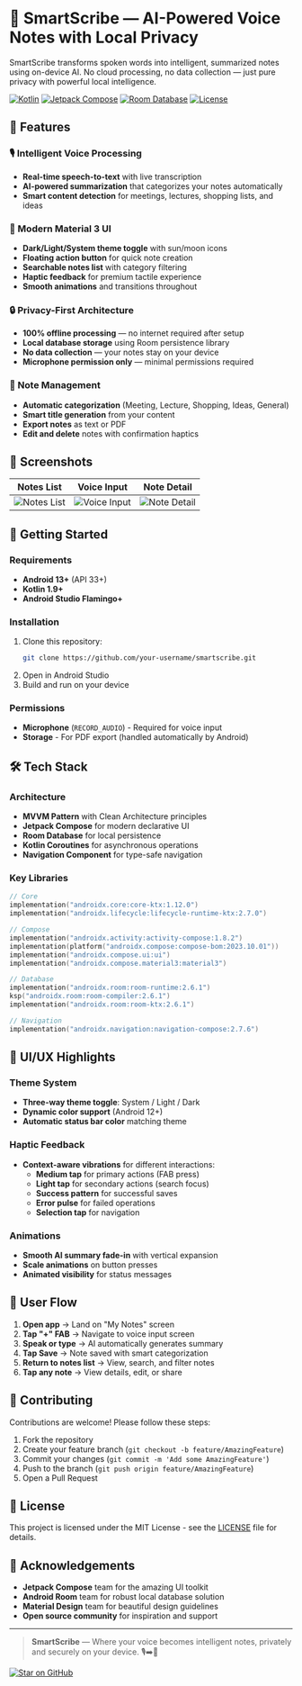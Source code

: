# 🤖 SmartScribe — AI-Powered Voice Notes with Local Privacy


SmartScribe transforms spoken words into intelligent, summarized notes using on-device AI. No cloud processing, no data collection — just pure privacy with powerful local intelligence.

[![Kotlin](https://img.shields.io/badge/Kotlin-1.9+-blue?logo=kotlin&logoColor=white)](https://kotlinlang.org)
[![Jetpack Compose](https://img.shields.io/badge/Jetpack%20Compose-1.6+-pink?logo=android&logoColor=white)](https://developer.android.com/jetpack/compose)
[![Room Database](https://img.shields.io/badge/Room-2.6+-green?logo=sqlite&logoColor=white)](https://developer.android.com/jetpack/androidx/releases/room)
[![License](https://img.shields.io/badge/License-MIT-purple)](LICENSE)

## 🌟 Features

### 🎙️ Intelligent Voice Processing
- **Real-time speech-to-text** with live transcription
- **AI-powered summarization** that categorizes your notes automatically
- **Smart content detection** for meetings, lectures, shopping lists, and ideas

### 📱 Modern Material 3 UI
- **Dark/Light/System theme toggle** with sun/moon icons
- **Floating action button** for quick note creation
- **Searchable notes list** with category filtering
- **Haptic feedback** for premium tactile experience
- **Smooth animations** and transitions throughout

### 🔒 Privacy-First Architecture
- **100% offline processing** — no internet required after setup
- **Local database storage** using Room persistence library
- **No data collection** — your notes stay on your device
- **Microphone permission only** — minimal permissions required

### 📝 Note Management
- **Automatic categorization** (Meeting, Lecture, Shopping, Ideas, General)
- **Smart title generation** from your content
- **Export notes** as text or PDF
- **Edit and delete** notes with confirmation haptics

## 📸 Screenshots

| Notes List | Voice Input | Note Detail |
|------------|-------------|-------------|
| ![Notes List](https://via.placeholder.com/300x600/121212/FFFFFF?text=Notes+List+%7C+Theme+Toggle+%7C+Search) | ![Voice Input](https://via.placeholder.com/300x600/6200EE/FFFFFF?text=Voice+Input+%7C+AI+Summary+%7C+Bottom+Nav) | ![Note Detail](https://via.placeholder.com/300x600/1F1F1F/FFFFFF?text=Note+Detail+%7C+Edit+%7C+Share) |

## 🚀 Getting Started

### Requirements
- **Android 13+** (API 33+)
- **Kotlin 1.9+**
- **Android Studio Flamingo+**

### Installation
1. Clone this repository:
   ```bash
   git clone https://github.com/your-username/smartscribe.git
   ```
2. Open in Android Studio
3. Build and run on your device

### Permissions
- **Microphone** (`RECORD_AUDIO`) - Required for voice input
- **Storage** - For PDF export (handled automatically by Android)

## 🛠️ Tech Stack

### Architecture
- **MVVM Pattern** with Clean Architecture principles
- **Jetpack Compose** for modern declarative UI
- **Room Database** for local persistence
- **Kotlin Coroutines** for asynchronous operations
- **Navigation Component** for type-safe navigation

### Key Libraries
```kotlin
// Core
implementation("androidx.core:core-ktx:1.12.0")
implementation("androidx.lifecycle:lifecycle-runtime-ktx:2.7.0")

// Compose
implementation("androidx.activity:activity-compose:1.8.2")
implementation(platform("androidx.compose:compose-bom:2023.10.01"))
implementation("androidx.compose.ui:ui")
implementation("androidx.compose.material3:material3")

// Database
implementation("androidx.room:room-runtime:2.6.1")
ksp("androidx.room:room-compiler:2.6.1")
implementation("androidx.room:room-ktx:2.6.1")

// Navigation
implementation("androidx.navigation:navigation-compose:2.7.6")
```

## 🎨 UI/UX Highlights

### Theme System
- **Three-way theme toggle**: System / Light / Dark
- **Dynamic color support** (Android 12+)
- **Automatic status bar color** matching theme

### Haptic Feedback
- **Context-aware vibrations** for different interactions:
  - **Medium tap** for primary actions (FAB press)
  - **Light tap** for secondary actions (search focus)
  - **Success pattern** for successful saves
  - **Error pulse** for failed operations
  - **Selection tap** for navigation

### Animations
- **Smooth AI summary fade-in** with vertical expansion
- **Scale animations** on button presses
- **Animated visibility** for status messages

## 📱 User Flow

1. **Open app** → Land on "My Notes" screen
2. **Tap "+" FAB** → Navigate to voice input screen
3. **Speak or type** → AI automatically generates summary
4. **Tap Save** → Note saved with smart categorization
5. **Return to notes list** → View, search, and filter notes
6. **Tap any note** → View details, edit, or share

## 🤝 Contributing

Contributions are welcome! Please follow these steps:

1. Fork the repository
2. Create your feature branch (`git checkout -b feature/AmazingFeature`)
3. Commit your changes (`git commit -m 'Add some AmazingFeature'`)
4. Push to the branch (`git push origin feature/AmazingFeature`)
5. Open a Pull Request

## 📄 License

This project is licensed under the MIT License - see the [LICENSE](LICENSE) file for details.

## 🙏 Acknowledgements

- **Jetpack Compose** team for the amazing UI toolkit
- **Android Room** team for robust local database solution
- **Material Design** team for beautiful design guidelines
- **Open source community** for inspiration and support

---

> **SmartScribe** — Where your voice becomes intelligent notes, privately and securely on your device. 🎙️➡️📝

[![Star on GitHub](https://img.shields.io/github/stars/Justtnil/SmartScribe?style=social)](https://github.com/Justtnil/SmartScribe)
